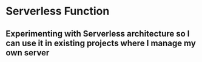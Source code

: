 # Serverless Function

## Experimenting with Serverless architecture so I can use it in existing projects where I manage my own server
